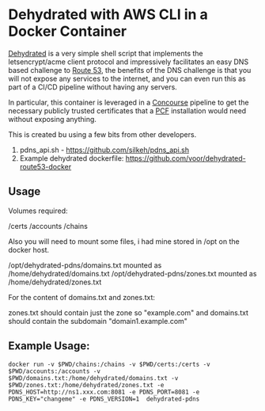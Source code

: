 # Dehydrated with AWS CLI in a Docker Container

[Dehydrated](https://dehydrated.io/) is a very simple shell script that implements the letsencrypt/acme client protocol and impressively facilitates an easy DNS based challenge to [Route 53](https://aws.amazon.com/route53/), the benefits of the DNS challenge is that you will not expose any services to the internet, and you can even run this as part of a CI/CD pipeline without having any servers.

In particular, this container is leveraged in a [Concourse](https://concourse-ci.org/) pipeline to get the necessary publicly trusted certificates that a [PCF](https://pivotal.io/platform) installation would need without exposing anything.

This is created bu using a few bits from other developers.

1) pdns_api.sh - https://github.com/silkeh/pdns_api.sh
2) Example dehydrated dockerfile: https://github.com/voor/dehydrated-route53-docker

## Usage

Volumes required:

/certs
/accounts
/chains

Also you will need to mount some files, i had mine stored in /opt on the docker host.

/opt/dehydrated-pdns/domains.txt mounted as /home/dehydrated/domains.txt
/opt/dehydrated-pdns/zones.txt mounted as /home/dehydrated/zones.txt

For the content of domains.txt and zones.txt:

zones.txt should contain just the zone so "example.com" and domains.txt should contain the subdomain "domain1.example.com"

## Example Usage:

```docker run -v $PWD/chains:/chains -v $PWD/certs:/certs -v $PWD/accounts:/accounts -v $PWD/domains.txt:/home/dehydrated/domains.txt -v $PWD/zones.txt:/home/dehydrated/zones.txt -e PDNS_HOST=http://ns1.xxx.com:8081 -e PDNS_PORT=8081 -e PDNS_KEY="changeme" -e PDNS_VERSION=1  dehydrated-pdns```